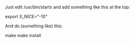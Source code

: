 Just edit /usr/bin/startx and add something like this at the top:

export X_NICE="-10"

And do (something like) this:

make
make install
